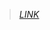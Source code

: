 > *[LINK](https://proceedings.neurips.cc/paper_files/paper/2019/file/f1748d6b0fd9d439f71450117eba2725-Paper.pdf)*



